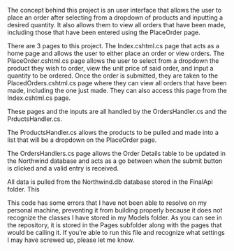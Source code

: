 The concept behind this project is an user interface that allows the user to place an order after selecting from a dropdown of products and inputting a desired quantity. It also allows them to view all orders that have been made, including those that have been entered using the PlaceOrder page. 

There are 3 pages to this project. The Index.cshtml.cs page that acts as a home page and allows the user to either place an order or view orders. The PlaceOrder.cshtml.cs page allows the user to select from a dropdown the product they wish to order, view the unit price of said order, and input a quantity to be ordered. Once the order is submitted, they are taken to the PlacedOrders.cshtml.cs page where they can view all orders that have been made, including the one just made. They can also access this page from the Index.cshtml.cs page. 

These pages and the inputs are all handled by the OrdersHandler.cs and the PrductsHandler.cs. 

The ProductsHandler.cs allows the products to be pulled and made into a list that will be a dropdown on the PlaceOrder page. 

The OrdersHandlers.cs page allows the Order Details table to be updated in the Northwind database and acts as a go between when the submit button is clicked and a valid entry is received. 

All data is pulled from the Northwind.db database stored in the FinalApi folder. 
This 

This code has some errors that I have not been able to resolve on my personal machine, preventing it from building properly because it does not recognize the classes I have stored in my Models folder. As you can see in the repository, it is stored in the Pages subfolder along with the pages that would be calling it. If you’re able to run this file and recognize what settings I may have screwed up, please let me know.
